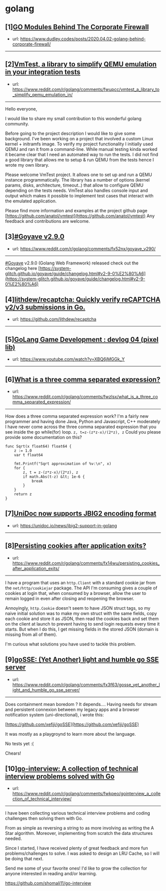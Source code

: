 # golang
## [1][GO Modules Behind The Corporate Firewall](https://www.reddit.com/r/golang/comments/fx648a/go_modules_behind_the_corporate_firewall/)
- url: https://www.dudley.codes/posts/2020.04.02-golang-behind-corporate-firewall/
---

## [2][VmTest, a library to simplify QEMU emulation in your integration tests](https://www.reddit.com/r/golang/comments/fwupcc/vmtest_a_library_to_simplify_qemu_emulation_in/)
- url: https://www.reddit.com/r/golang/comments/fwupcc/vmtest_a_library_to_simplify_qemu_emulation_in/
---
Hello everyone,

I would like to share my small contribution to this wonderful golang community.

Before going to the project description I would like to give some background. I’ve been working on a project that involved a custom Linux kernel + initramfs image. To verify my project functionality I initially used QEMU and ran it from a command-line. While manual testing kinda worked it became clear that I need an automated way to run the tests. I did not find a good library that allows me to setup &amp; run QEMU from the tests hence I wrote my own library.

Please welcome VmTest project. It allows one to set up and run a QEMU instance programmatically. The library has a number of options (kernel params, disks, architecture, timeout..) that allow to configure QEMU depending on the tests needs. VmTest also handles console input and output which makes it possible to implement test cases that interact with the emulated application.

Please find more information and examples at the project github page [https://github.com/anatol/vmtest](https://github.com/anatol/vmtest) Any feedback and contributions are welcome.
## [3][#Goyave v2.9.0](https://www.reddit.com/r/golang/comments/fx52nx/goyave_v290/)
- url: https://www.reddit.com/r/golang/comments/fx52nx/goyave_v290/
---
[\#Goyave](https://twitter.com/hashtag/Goyave?src=hashtag_click) v2.9.0 (Golang Web Framework) released check out the changelog here [https://system-glitch.github.io/goyave/guide/changelog.html#v2-9-0%E2%80%A6](https://system-glitch.github.io/goyave/guide/changelog.html#v2-9-0%E2%80%A6)
## [4][lithdew/recaptcha: Quickly verify reCAPTCHA v2/v3 submissions in Go.](https://www.reddit.com/r/golang/comments/fx0h8n/lithdewrecaptcha_quickly_verify_recaptcha_v2v3/)
- url: https://github.com/lithdew/recaptcha
---

## [5][GoLang Game Development : devlog 04 (pixel lib)](https://www.reddit.com/r/golang/comments/fwimmw/golang_game_development_devlog_04_pixel_lib/)
- url: https://www.youtube.com/watch?v=XBQ6jMGGk_Y
---

## [6][What is a three comma separated expression?](https://www.reddit.com/r/golang/comments/fwzlsx/what_is_a_three_comma_separated_expression/)
- url: https://www.reddit.com/r/golang/comments/fwzlsx/what_is_a_three_comma_separated_expression/
---
How does a three comma separated expression work?
I'm a fairly new programmer and having done Java, Python and Javascript, C++ moderately I have never come across the three comma separated expression that you see inside the go while(for) loop.
`z, t=z-(z*z-x)/(2*z), z`
Could you please provide some documentation on this?
```
func Sqrt(x float64) float64 {
	z := 1.0
	var t float64

	fmt.Printf("Sqrt approximation of %v:\n", x)
	for {
		z, t = z-(z*z-x)/(2*z), z
		if math.Abs(t-z) &lt; 1e-6 {
			break
		}
	}
	return z
}
```
## [7][UniDoc now supports JBIG2 encoding format](https://www.reddit.com/r/golang/comments/fx3vyf/unidoc_now_supports_jbig2_encoding_format/)
- url: https://unidoc.io/news/jbig2-support-in-golang
---

## [8][Persisting cookies after application exits?](https://www.reddit.com/r/golang/comments/fx14wu/persisting_cookies_after_application_exits/)
- url: https://www.reddit.com/r/golang/comments/fx14wu/persisting_cookies_after_application_exits/
---
I have a program that uses an `http.Client` with a standard cookie jar from the `net/http/cookiejar` package. The API I'm consuming gives a couple of cookies at login that, when consumed by a browser, allow the user to remain logged in even after closing and reopening the browser.

Annoyingly, `http.Cookie` doesn't seem to have JSON struct tags, so my naive initial solution was to make my own struct with the same fields, copy each cookie and store it as JSON, then read the cookies back and set them on the client at launch to prevent having to send login requests every time it starts. But when I do this, I get missing fields in the stored JSON (domain is missing from all of them).

I'm curious what solutions you have used to tackle this problem.
## [9][goSSE: (Yet Another) light and humble go SSE server](https://www.reddit.com/r/golang/comments/fx3f63/gosse_yet_another_light_and_humble_go_sse_server/)
- url: https://www.reddit.com/r/golang/comments/fx3f63/gosse_yet_another_light_and_humble_go_sse_server/
---
Does containment mean boredom ? It depends.... Having needs for stream and persistent connexion between my legacy apps and a browser notification system (uni-directional), i wrote this:

 [https://github.com/xefiji/goSSE](https://github.com/xefiji/goSSE) 

It was mostly as a playgroynd to learn more about the language.

No tests yet :(

Chears!
## [10][go-interview: A collection of technical interview problems solved with Go](https://www.reddit.com/r/golang/comments/fwkpeo/gointerview_a_collection_of_technical_interview/)
- url: https://www.reddit.com/r/golang/comments/fwkpeo/gointerview_a_collection_of_technical_interview/
---
I have been collecting various technical interview problems and coding challenges then solving them with Go.

From as simple as reversing a string to as more involving as writing the A Star algorithm. Moreover, implementing from scratch the data structures needed.

Since I started, I have received plenty of great feedback and more fun problems/challenges to solve. I was asked to design an LRU Cache, so I will be doing that next.

Send me some of your favorite ones! I'd like to grow the collection for anyone interested in reading and/or learning.

https://github.com/shomali11/go-interview
